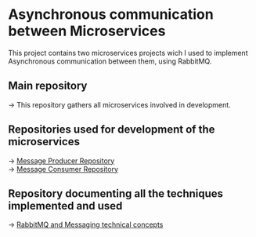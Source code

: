 # Asynchronous communication between Microservices
This project contains two microservices projects wich I used to implement Asynchronous communication between them, using RabbitMQ.

## Main repository 
-> This repository gathers all microservices involved in development.

## Repositories used for development of the microservices
-> <a href="https://github.com/pedroluiznogueira/microservices-messaging-producer">Message Producer Repository</a> <br>
-> <a href="https://github.com/pedroluiznogueira/microservices-messaging-consumer">Message Consumer Repository</a>

## Repository documenting all the techniques implemented and used
-> <a href="https://github.com/pedroluiznogueira/microservices-messaging-consumer">RabbitMQ and Messaging technical concepts</a>
